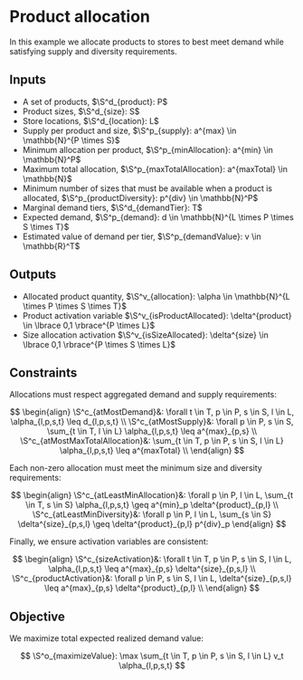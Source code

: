 # Product allocation

In this example we allocate products to stores to best meet demand while
satisfying supply and diversity requirements.

## Inputs

+ A set of products, $\S^d_{product}: P$
+ Product sizes, $\S^d_{size}: S$
+ Store locations, $\S^d_{location}: L$
+ Supply per product and size, $\S^p_{supply}: a^{max} \in \mathbb{N}^{P \times S}$
+ Minimum allocation per product, $\S^p_{minAllocation}: a^{min} \in \mathbb{N}^P$
+ Maximum total allocation, $\S^p_{maxTotalAllocation}: a^{maxTotal} \in \mathbb{N}$
+ Minimum number of sizes that must be available when a product is allocated,
  $\S^p_{productDiversity}: p^{div} \in \mathbb{N}^P$
+ Marginal demand tiers, $\S^d_{demandTier}: T$
+ Expected demand, $\S^p_{demand}: d \in \mathbb{N}^{L \times P \times S \times T}$
+ Estimated value of demand per tier, $\S^p_{demandValue}: v \in \mathbb{R}^T$

## Outputs

+ Allocated product quantity, $\S^v_{allocation}: \alpha \in \mathbb{N}^{L \times P \times S \times T}$
+ Product activation variable $\S^v_{isProductAllocated}: \delta^{product} \in \lbrace 0,1 \rbrace^{P \times L}$
+ Size allocation activation $\S^v_{isSizeAllocated}: \delta^{size} \in \lbrace 0,1 \rbrace^{P \times S \times L}$

## Constraints

Allocations must respect aggregated demand and supply requirements:

$$
  \begin{align}
    \S^c_{atMostDemand}&:
      \forall t \in T, p \in P, s \in S, l \in L,
        \alpha_{l,p,s,t} \leq d_{l,p,s,t} \\
    \S^c_{atMostSupply}&:
      \forall p \in P, s \in S,
        \sum_{t \in T, l \in L} \alpha_{l,p,s,t} \leq a^{max}_{p,s} \\
    \S^c_{atMostMaxTotalAllocation}&:
      \sum_{t \in T, p \in P, s \in S, l \in L}
        \alpha_{l,p,s,t} \leq a^{maxTotal} \\
  \end{align}
$$

Each non-zero allocation must meet the minimum size and diversity requirements:

$$
  \begin{align}
    \S^c_{atLeastMinAllocation}&:
      \forall p \in P, l \in L,
        \sum_{t \in T, s \in S} \alpha_{l,p,s,t}
          \geq a^{min}_p \delta^{product}_{p,l} \\
    \S^c_{atLeastMinDiversity}&:
      \forall p \in P, l \in L,
        \sum_{s \in S} \delta^{size}_{p,s,l}
          \geq \delta^{product}_{p,l} p^{div}_p
  \end{align}
$$

Finally, we ensure activation variables are consistent:

$$
  \begin{align}
    \S^c_{sizeActivation}&:
      \forall t \in T, p \in P, s \in S, l \in L,
        \alpha_{l,p,s,t} \leq a^{max}_{p,s} \delta^{size}_{p,s,l} \\
    \S^c_{productActivation}&:
      \forall p \in P, s \in S, l \in L,
        \delta^{size}_{p,s,l} \leq a^{max}_{p,s} \delta^{product}_{p,l} \\
  \end{align}
$$

## Objective

We maximize total expected realized demand value:

$$
  \S^o_{maximizeValue}:
    \max \sum_{t \in T, p \in P, s \in S, l \in L}
      v_t \alpha_{l,p,s,t}
$$
